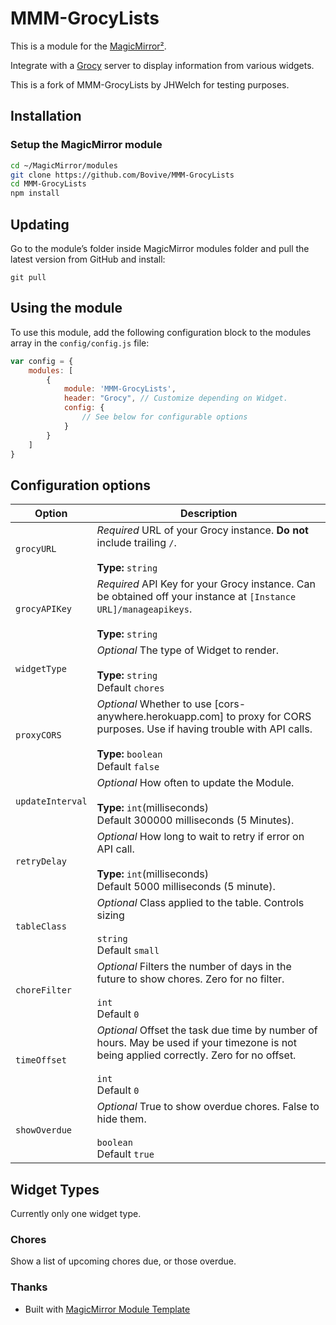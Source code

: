# MMM-GrocyLists

This is a module for the [MagicMirror²](https://github.com/MichMich/MagicMirror/).

Integrate with a [Grocy](https://github.com/grocy/grocy) server to display information from various widgets.

This is a fork of MMM-GrocyLists by JHWelch for testing purposes.

## Installation
### Setup the MagicMirror module
```bash
cd ~/MagicMirror/modules
git clone https://github.com/Bovive/MMM-GrocyLists
cd MMM-GrocyLists
npm install
```

## Updating
Go to the module’s folder inside MagicMirror modules folder and pull the latest version from GitHub and install:
```
git pull
```

## Using the module

To use this module, add the following configuration block to the modules array in the `config/config.js` file:
```js
var config = {
    modules: [
        {
            module: 'MMM-GrocyLists',
            header: "Grocy", // Customize depending on Widget.
            config: {
                // See below for configurable options
            }
        }
    ]
}
```

## Configuration options

| Option           | Description
|----------------- |-----------
| `grocyURL`       | *Required* URL of your Grocy instance. **Do not** include trailing `/`.<br><br>**Type:** `string`
| `grocyAPIKey`    | *Required* API Key for your Grocy instance. Can be obtained off your instance at `[Instance URL]/manageapikeys`.<br><br>**Type:** `string`
| `widgetType`     | *Optional* The type of Widget to render. <br><br>**Type:** `string` <br>Default `chores`
| `proxyCORS`      | *Optional* Whether to use [cors-anywhere.herokuapp.com] to proxy for CORS purposes. Use if having trouble with API calls.  <br><br>**Type:** `boolean` <br>Default `false`
| `updateInterval` | *Optional* How often to update the Module. <br><br>**Type:** `int`(milliseconds)<br>Default 300000 milliseconds (5 Minutes).
| `retryDelay`     | *Optional* How long to wait to retry if error on API call.<br><br>**Type:** `int`(milliseconds) <br>Default 5000 milliseconds (5 minute).
| `tableClass`     | *Optional* Class applied to the table. Controls sizing <br><br> `string`<br> Default `small`
| `choreFilter`    | *Optional* Filters the number of days in the future to show chores. Zero for no filter. <br><br> `int`<br> Default `0`
| `timeOffset`     | *Optional* Offset the task due time by number of hours. May be used if your timezone is not being applied correctly. Zero for no offset. <br><br> `int`<br> Default `0`
| `showOverdue`    | *Optional* True to show overdue chores. False to hide them. <br><br> `boolean`<br> Default `true`

## Widget Types
Currently only one widget type.

### Chores
Show a list of upcoming chores due, or those overdue.

### Thanks
* Built with [MagicMirror Module Template](https://github.com/roramirez/MagicMirror-Module-Template)
